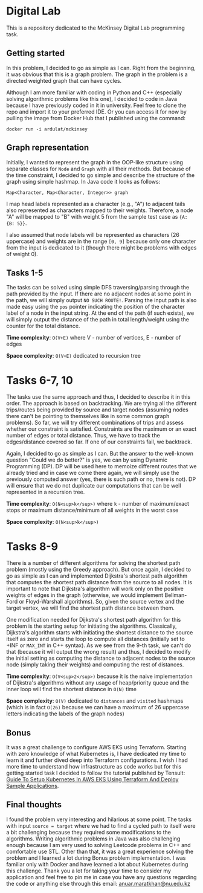 # Digital Lab

This is a repository dedicated to the McKinsey Digital Lab programming task.

## Getting started

In this problem, I decided to go as simple as I can. Right from the beginning, it was obvious that this is a graph problem. The graph in the problem is a directed weighted graph that can have cycles.

Although I am more familiar with coding in Python and C++ (especially solving algorithmic problems like this one), I decided to code in Java because I have previously coded in it in university. Feel free to clone the repo and import it to your preferred IDE. Or you can access it for now by pulling the image from Docker Hub that I published using the command:

```
docker run -i ardulat/mckinsey
```

## Graph representation

Initially, I wanted to represent the graph in the OOP-like structure using separate classes for `Node` and `Graph` with all their methods. But because of the time constraint, I decided to go simple and describe the structure of the graph using simple hashmap. In Java code it looks as follows:
```
Map<Character, Map<Character, Integer>> graph
```
I map head labels represented as a character (e.g., "A") to adjacent tails also represented as characters mapped to their weights. Therefore, a node "A" will be mapped to "B" with weight 5 from the sample test case as `{A: {B: 5}}`.

I also assumed that node labels will be represented as characters (26 uppercase) and weights are in the range `[0, 9]` because only one character from the input is dedicated to it (though there might be problems with edges of weight 0).

## Tasks 1-5
The tasks can be solved using simple DFS traversing/parsing through the path provided by the input. If there are no adjacent nodes at some point in the path, we will simply output `NO SUCH ROUTE!`. Parsing the input path is also made easy using the `pos` pointer indicating the position of the character label of a node in the input string. At the end of the path (if such exists), we will simply output the distance of the path in total length/weight using the counter for the total distance.

**Time complexity**: `O(V+E)` where V - number of vertices, E - number of edges

**Space complexity**: `O(V+E)` dedicated to recursion tree

# Tasks 6-7, 10
The tasks use the same approach and thus, I decided to describe it in this order. The approach is based on backtracking. We are trying all the different trips/routes being provided by source and target nodes (assuming nodes there can't be pointing to themselves like in some common graph problems). So far, we will try different combinations of trips and assess whether our constraint is satisfied. Constraints are the maximum or an exact number of edges or total distance. Thus, we have to track the edges/distance covered so far. If one of our constraints fail, we backtrack.

Again, I decided to go as simple as I can. But the answer to the well-known question "Could we do better?" is yes, we can by using Dynamic Programming (DP). DP will be used here to memoize different routes that we already tried and in case we come there again, we will simply use the previously computed answer (yes, there is such path or no, there is not). DP will ensure that we do not duplicate our computations that can be well represented in a recursion tree.

**Time complexity**: `O(N<sup>k</sup>)` where `k` - number of maximum/exact stops or maximum distance/minimum of all weights in the worst case

**Space complexity**: `O(N<sup>k</sup>)`

# Tasks 8-9
There is a number of different algorithms for solving the shortest path problem (mostly using the Greedy approach). But once again, I decided to go as simple as I can and implemented Dijkstra's shortest path algorithm that computes the shortest path distance from the source to all nodes. It is important to note that Dijkstra's algorithm will work only on the positive weights of edges in the graph (otherwise, we would implement Bellman-Ford or Floyd-Warshall algorithms). So, given the source vertex and the target vertex, we will find the shortest path distance between them.

One modification needed for Dijkstra's shortest path algorithm for this problem is the starting setup for initiating the algorithms. Classically, Dijkstra's algorithm starts with initiating the shortest distance to the source itself as zero and starts the loop to compute all distances (initially set to +INF or `MAX_INT` in C++ syntax). As we see from the 9-th task, we can't do that (because it will output the wrong result) and thus, I decided to modify the initial setting as computing the distance to adjacent nodes to the source node (simply taking their weights) and computing the rest of distances.

**Time complexity**: `O(V<sup>2</sup>)` because it is the naive implementation of Dijkstra's algorithms without any usage of heap/priority queue and the inner loop will find the shortest distance in `O(N)` time

**Space complexity**: `O(V)` dedicated to `distances` and `visited` hashmaps (which is in fact `O(26)` because we can have a maximum of 26 uppercase letters indicating the labels of the graph nodes)

## Bonus
It was a great challenge to configure AWS EKS using Terraform. Starting with zero knowledge of what Kubernetes is, I have dedicated my time to learn it and further dived deep into Terraform configurations. I wish I had more time to understand how infrastructure as code works but for this getting started task I decided to follow the tutorial published by Tensult: [Guide To Setup Kubernetes In AWS EKS Using Terraform And Deploy Sample Applications](https://medium.com/tensult/guide-to-setup-kubernetes-in-aws-eks-using-terraform-and-deploy-sample-applications-ee8c45e425ca).

## Final thoughts

I found the problem very interesting and hilarious at some point. The tasks with input `source = target` where we had to find a cycled path to itself were a bit challenging because they required some modifications to the algorithms. Writing algorithmic problems in Java was also challenging enough because I am very used to solving Leetcode problems in C++ and comfortable use STL. Other than that, it was a great experience solving the problem and I learned a lot during Bonus problem implementation. I was familiar only with Docker and have learned a lot about Kubernetes during this challenge. Thank you a lot for taking your time to consider my application and feel free to pin me in case you have any questions regarding the code or anything else through this email: <anuar.maratkhan@nu.edu.kz>
